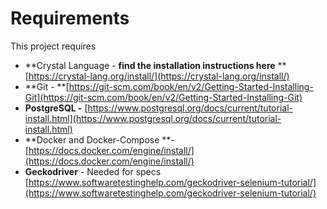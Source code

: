 # Requirements

This project requires

* **Crystal Language - **find the installation instructions here** **[https://crystal-lang.org/install/](https://crystal-lang.org/install/)
* **Git - **[https://git-scm.com/book/en/v2/Getting-Started-Installing-Git](https://git-scm.com/book/en/v2/Getting-Started-Installing-Git)
* **PostgreSQL -** [https://www.postgresql.org/docs/current/tutorial-install.html](https://www.postgresql.org/docs/current/tutorial-install.html)
* **Docker and Docker-Compose **- [https://docs.docker.com/engine/install/](https://docs.docker.com/engine/install/)
* **Geckodriver** - Needed for specs [https://www.softwaretestinghelp.com/geckodriver-selenium-tutorial/](https://www.softwaretestinghelp.com/geckodriver-selenium-tutorial/)
